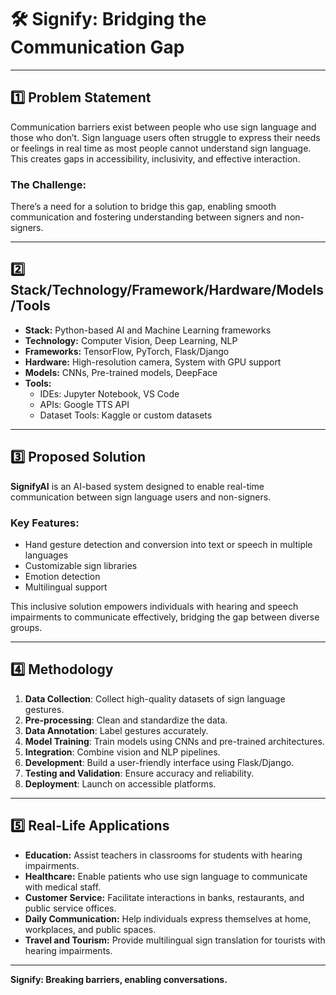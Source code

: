 # 🛠️ **Signify: Bridging the Communication Gap**  

---

## 1️⃣ **Problem Statement**  
Communication barriers exist between people who use sign language and those who don’t. Sign language users often struggle to express their needs or feelings in real time as most people cannot understand sign language. This creates gaps in accessibility, inclusivity, and effective interaction.  

### The Challenge:  
There’s a need for a solution to bridge this gap, enabling smooth communication and fostering understanding between signers and non-signers.  

---

## 2️⃣ **Stack/Technology/Framework/Hardware/Models/Tools**  

- **Stack:** Python-based AI and Machine Learning frameworks  
- **Technology:** Computer Vision, Deep Learning, NLP  
- **Frameworks:** TensorFlow, PyTorch, Flask/Django  
- **Hardware:** High-resolution camera, System with GPU support  
- **Models:** CNNs, Pre-trained models, DeepFace  
- **Tools:**  
  - IDEs: Jupyter Notebook, VS Code  
  - APIs: Google TTS API  
  - Dataset Tools: Kaggle or custom datasets  

---

## 3️⃣ **Proposed Solution**  
**SignifyAI** is an AI-based system designed to enable real-time communication between sign language users and non-signers.  

### Key Features:  
- Hand gesture detection and conversion into text or speech in multiple languages  
- Customizable sign libraries  
- Emotion detection  
- Multilingual support  

This inclusive solution empowers individuals with hearing and speech impairments to communicate effectively, bridging the gap between diverse groups.  

---

## 4️⃣ **Methodology**  

1. **Data Collection**: Collect high-quality datasets of sign language gestures.  
2. **Pre-processing**: Clean and standardize the data.  
3. **Data Annotation**: Label gestures accurately.  
4. **Model Training**: Train models using CNNs and pre-trained architectures.  
5. **Integration**: Combine vision and NLP pipelines.  
6. **Development**: Build a user-friendly interface using Flask/Django.  
7. **Testing and Validation**: Ensure accuracy and reliability.  
8. **Deployment**: Launch on accessible platforms.  

---

## 5️⃣ **Real-Life Applications**  

- **Education:** Assist teachers in classrooms for students with hearing impairments.  
- **Healthcare:** Enable patients who use sign language to communicate with medical staff.  
- **Customer Service:** Facilitate interactions in banks, restaurants, and public service offices.  
- **Daily Communication:** Help individuals express themselves at home, workplaces, and public spaces.  
- **Travel and Tourism:** Provide multilingual sign translation for tourists with hearing impairments.  

---

**Signify: Breaking barriers, enabling conversations.**  
